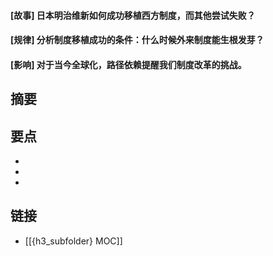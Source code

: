 #### [故事] 日本明治维新如何成功移植西方制度，而其他尝试失败？


#### [规律] 分析制度移植成功的条件：什么时候外来制度能生根发芽？


#### [影响] 对于当今全球化，路径依赖提醒我们制度改革的挑战。


## 摘要


## 要点

- 
- 
- 

## 链接

- [[{h3_subfolder} MOC]]
